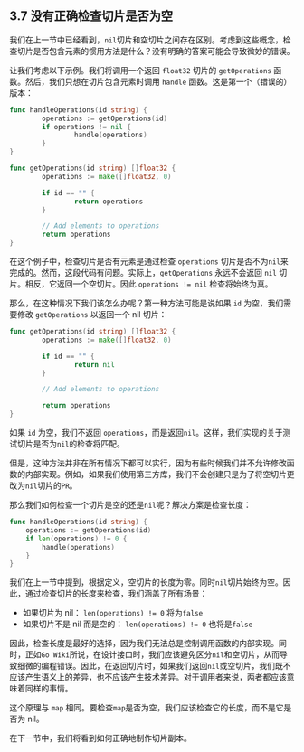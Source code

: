 ## 3.7 没有正确检查切片是否为空

我们在上一节中已经看到，`nil`切片和空切片之间存在区别。考虑到这些概念，检查切片是否包含元素的惯用方法是什么？没有明确的答案可能会导致微妙的错误。

让我们考虑以下示例。我们将调用一个返回 `float32` 切片的 `getOperations` 函数。然后，我们只想在切片包含元素时调用 `handle` 函数。这是第一个（错误的）版本：

```go
func handleOperations(id string) {
        operations := getOperations(id)
        if operations != nil {
                handle(operations)
        }
}

func getOperations(id string) []float32 {
        operations := make([]float32, 0)

        if id == "" {
                return operations
        }

        // Add elements to operations
		return operations
}
```

在这个例子中，检查切片是否有元素是通过检查 `operations` 切片是否不为`nil`来完成的。然而，这段代码有问题。实际上，`getOperations` 永远不会返回 `nil` 切片。相反，它返回一个空切片。因此 `operations != nil` 检查将始终为真。

那么，在这种情况下我们该怎么办呢？第一种方法可能是说如果 `id` 为空，我们需要修改 `getOperations` 以返回一个 nil 切片：

```go
func getOperations(id string) []float32 {
        operations := make([]float32, 0)

        if id == "" {
                return nil
        }

        // Add elements to operations

        return operations
}
```

如果 `id` 为空，我们不返回 `operations`，而是返回`nil`。这样，我们实现的关于测试切片是否为`nil`的检查将匹配。

但是，这种方法并非在所有情况下都可以实行，因为有些时候我们并不允许修改函数的内部实现。例如，如果我们使用第三方库，我们不会创建只是为了将空切片更改为`nil`切片的`PR`。

那么我们如何检查一个切片是空的还是`nil`呢？解决方案是检查长度：

```go
func handleOperations(id string) {
    operations := getOperations(id)
    if len(operations) != 0 {
        handle(operations)
    }
}
```

我们在上一节中提到，根据定义，空切片的长度为零。同时`nil`切片始终为空。因此，通过检查切片的长度来检查，我们涵盖了所有场景：

* 如果切片为 nil： `len(operations) != 0` 将为`false`
* 如果切片不是 nil 而是空的： `len(operations) != 0` 也将是`false`

因此，检查长度是最好的选择，因为我们无法总是控制调用函数的内部实现。同时，正如`Go Wiki`所说，在设计接口时，我们应该避免区分`nil`和空切片，从而导致细微的编程错误。因此，在返回切片时，如果我们返回`nil`或空切片，我们既不应该产生语义上的差异，也不应该产生技术差异。对于调用者来说，两者都应该意味着同样的事情。

这个原理与 `map` 相同。要检查`map`是否为空，我们应该检查它的长度，而不是它是否为 nil。

在下一节中，我们将看到如何正确地制作切片副本。